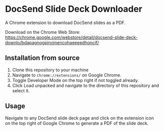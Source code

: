# DocSend Slide Deck Downloader
A Chrome extension to download DocSend slides as a PDF.

Download on the Chrome Web Store: https://chrome.google.com/webstore/detail/docsend-slide-deck-downlo/bdapagnogpjnojnencohaeeeedhoncjf/

## Installation from source

1. Clone this repository to your machine
2. Navigate to `chrome://extensions/` on Google Chrome.
3. Toggle Developer Mode on the top right if not toggled already.
4. Click Load unpacked and navigate to the directory of this repository and select it.

## Usage

Navigate to any DocSend slide deck page and click on the extension icon on the top right of Google Chrome to generate a PDF of the slide deck.
